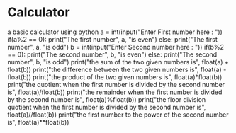 # Calculator
a basic calculator using python
a = int(input("Enter First number here : "))
if(a%2 == 0):
  print("The first number", a, "is even")
else:
    print("The first number", a, "is odd")
b = int(input("Enter Second number here : "))
if(b%2 == 0):
    print("The second number", b, "is even")
else:
    print("The second number", b, "is odd")
print("the sum of the two given numbers is", float(a) + float(b))
print("the difference between the two given numbers is", float(a) - float(b))
print("the product of the two given numbers is", float(a)*float(b))
print("the quotient when the first number is divided by the second number is", float(a)/float(b))
print("the remainder when the first number is divided by the second number is", float(a)%float(b))
print("the floor division quotient when the first number is divided by the second number is", float(a)//float(b))
print("the first number to the power of the second number is", float(a)**float(b))
